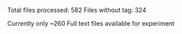 Total files processed: 582
Files without <body> tag: 324

Currently only ~260 Full text files available for experiment
